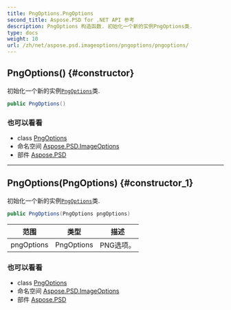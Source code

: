 ```yaml
---
title: PngOptions.PngOptions
second_title: Aspose.PSD for .NET API 参考
description: PngOptions 构造函数. 初始化一个新的实例PngOptions类.
type: docs
weight: 10
url: /zh/net/aspose.psd.imageoptions/pngoptions/pngoptions/
---
```

## PngOptions() {#constructor}

初始化一个新的实例[`PngOptions`](../)类.

```csharp
public PngOptions()
```

### 也可以看看

* class [PngOptions](../)
* 命名空间 [Aspose.PSD.ImageOptions](../../pngoptions/)
* 部件 [Aspose.PSD](../../../)

---

## PngOptions(PngOptions) {#constructor_1}

初始化一个新的实例[`PngOptions`](../)类.

```csharp
public PngOptions(PngOptions pngOptions)
```

| 范围 | 类型 | 描述 |
| --- | --- | --- |
| pngOptions | PngOptions | PNG选项。 |

### 也可以看看

* class [PngOptions](../)
* 命名空间 [Aspose.PSD.ImageOptions](../../pngoptions/)
* 部件 [Aspose.PSD](../../../)


